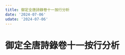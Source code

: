 ```yaml
---
title: 御定全唐詩錄卷十一按行分析
date: '2024-07-06'
udate: '2024-07-06'
---
```

# 御定全唐詩錄卷十一按行分析

<LinePage :list="lines" :chapternum="11" />

<script setup>
const chapter = '卷十一';
import lines from '/data/qtsl/卷十一/lines.json'
</script>
